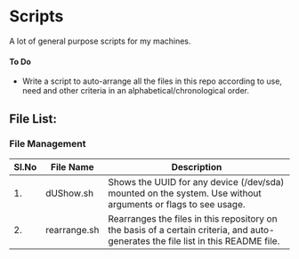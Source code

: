 # Scripts
A lot of general purpose scripts for my machines.

#### To Do
* Write a script to auto-arrange all the files in this repo according to use, need and other criteria in an alphabetical/chronological order.

## File List:
### File Management
|Sl.No | File Name | Description|
|---|---|---|
|1. | dUShow.sh	|	Shows the UUID for any device (/dev/sda) mounted on the system. Use without arguments or flags to see usage.|
|2. | rearrange.sh	|	Rearranges the files in this repository on the basis of a certain criteria, and auto-generates the file list in this README file.|
